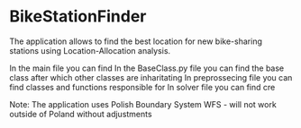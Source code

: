 # BikeStationFinder

The application allows to find the best location for new bike-sharing stations using Location-Allocation analysis.

In the main file you can find
In the BaseClass.py file you can find the base class after which other classes are inharitating
In preprossecing file you can find classes and functions responsible for 
In solver file you can find cre










Note: The application uses Polish Boundary System WFS - will not work outside of Poland without adjustments
